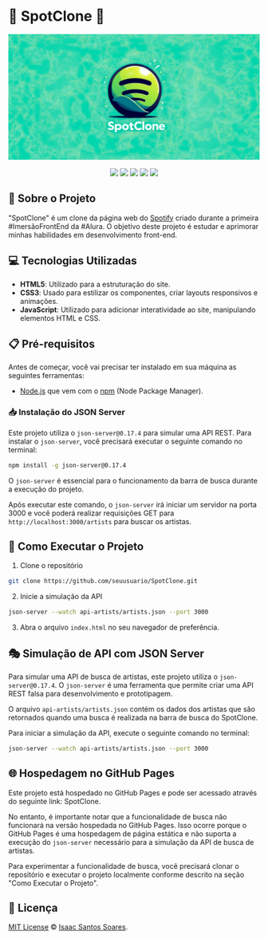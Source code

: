 # 🎵 SpotClone 🎵
![SpotClone](./src/assets/icons/SpotClone.png)

<p align="center">
<img src="https://img.shields.io/github/license/ISS2718/SpotClone"/>
<img src="https://img.shields.io/badge/_-HTML5-grey?logo=html5"/>
<img src="https://img.shields.io/badge/_-CSS3-grey?logo=css3"/>
<img src="https://img.shields.io/badge/_-javascript-grey?logo=javascript"/>
<img src="https://img.shields.io/badge/Imersão Front--End-Alura-blue"/>
</p>

## 📝 Sobre o Projeto

"SpotClone" é um clone da página web do [Spotify](https://open.spotify.com/intl-pt) criado durante a primeira #ImersãoFrontEnd da #Alura. O objetivo deste projeto é estudar e aprimorar minhas habilidades em desenvolvimento front-end.

## 💻 Tecnologias Utilizadas

- **HTML5**: Utilizado para a estruturação do site.
- **CSS3**: Usado para estilizar os componentes, criar layouts responsivos e animações.
- **JavaScript**: Utilizado para adicionar interatividade ao site, manipulando elementos HTML e CSS.

## 📋 Pré-requisitos

Antes de começar, você vai precisar ter instalado em sua máquina as seguintes ferramentas:
- [Node.js](https://nodejs.org/en/download/) que vem com o [npm](https://www.npmjs.com/get-npm) (Node Package Manager).

### 📥 Instalação do JSON Server

Este projeto utiliza o `json-server@0.17.4` para simular uma API REST. Para instalar o `json-server`, você precisará executar o seguinte comando no terminal:

```bash
npm install -g json-server@0.17.4
```

O `json-server` é essencial para o funcionamento da barra de busca durante a execução do projeto.

Após executar este comando, o `json-server` irá iniciar um servidor na porta 3000 e você poderá realizar requisições GET para `http://localhost:3000/artists` para buscar os artistas.

## 🚀 Como Executar o Projeto

1. Clone o repositório
```bash
git clone https://github.com/seuusuario/SpotClone.git
```

2. Inicie a simulação da API
```bash
json-server --watch api-artists/artists.json --port 3000
```

3. Abra o arquivo `index.html` no seu navegador de preferência.

## 🎭 Simulação de API com JSON Server

Para simular uma API de busca de artistas, este projeto utiliza o `json-server@0.17.4`. O `json-server` é uma ferramenta que permite criar uma API REST falsa para desenvolvimento e prototipagem.

O arquivo `api-artists/artists.json` contém os dados dos artistas que são retornados quando uma busca é realizada na barra de busca do SpotClone.

Para iniciar a simulação da API, execute o seguinte comando no terminal:

```bash
json-server --watch api-artists/artists.json --port 3000
```

## 🌐 Hospedagem no GitHub Pages

Este projeto está hospedado no GitHub Pages e pode ser acessado através do seguinte link: SpotClone.

No entanto, é importante notar que a funcionalidade de busca não funcionará na versão hospedada no GitHub Pages. Isso ocorre porque o GitHub Pages é uma hospedagem de página estática e não suporta a execução do `json-server` necessário para a simulação da API de busca de artistas.

Para experimentar a funcionalidade de busca, você precisará clonar o repositório e executar o projeto localmente conforme descrito na seção "Como Executar o Projeto".

## 📄 Licença

[MIT License](https://github.com/ISS2718/SpotClone/blob/main/LICENSE) © [Isaac Santos Soares](https://github.com/ISS2718).
